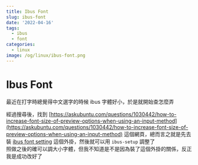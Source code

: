 ```yaml
---
title: Ibus Font
slug: ibus-font
date: '2022-04-16'
tags:
  - ibus
  - font
categories:
  - linux
image: /og/linux/ibus-font.png
---
```


# Ibus Font

最近在打字時總覺得中文選字的時候 ibus 字體好小，於是就開始查怎麼弄

經過搜尋後，找到 [https://askubuntu.com/questions/1030442/how-to-increase-font-size-of-preview-options-when-using-an-input-method](https://askubuntu.com/questions/1030442/how-to-increase-font-size-of-preview-options-when-using-an-input-method) 這個網頁，總而言之就是先去裝 [ibus font setting](https://extensions.gnome.org/extension/1121/ibus-font-setting/) 這個外掛，然後就可以用 `ibus-setup` 調整了  
照做之後的確可以調大小字體，但我不知道是不是因為裝了這個外掛的關係，反正我是成功改好了
